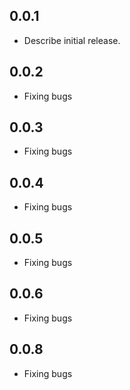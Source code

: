 ## 0.0.1

* Describe initial release.


## 0.0.2

* Fixing bugs

## 0.0.3

* Fixing bugs

## 0.0.4

* Fixing bugs

## 0.0.5

* Fixing bugs

## 0.0.6

* Fixing bugs

## 0.0.8

* Fixing bugs